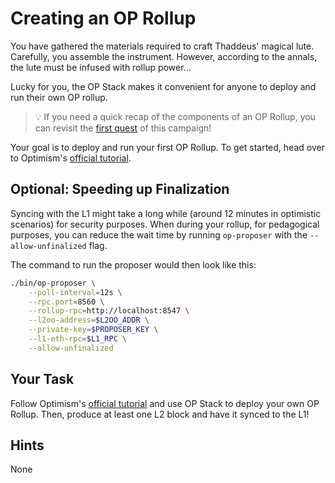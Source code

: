 # Creating an OP Rollup

You have gathered the materials required to craft Thaddeus' magical lute. Carefully, you assemble the instrument. However, according to the annals, the lute must be infused with rollup power...

Lucky for you, the OP Stack makes it convenient for anyone to deploy and run their own OP rollup.

> 💡 If you need a quick recap of the components of an OP Rollup, you can revisit the [first quest](https://nodeguardians.io/adventure/introduction-to-op-stack/start) of this campaign!

Your goal is to deploy and run your first OP Rollup. To get started, head over to Optimism's [official tutorial](https://docs.optimism.io/builders/chain-operators/tutorials/create-l2-rollup).

## Optional: Speeding up Finalization

Syncing with the L1 might take a long while (around 12 minutes in optimistic scenarios) for security purposes. When during your rollup, for pedagogical purposes, you can reduce the wait time by running `op-proposer` with the `--allow-unfinalized` flag.

The command to run the proposer would then look like this:

```sh
./bin/op-proposer \
    --poll-interval=12s \
    --rpc.port=8560 \
    --rollup-rpc=http://localhost:8547 \
    --l2oo-address=$L2OO_ADDR \
    --private-key=$PROPOSER_KEY \
    --l1-eth-rpc=$L1_RPC \
    --allow-unfinalized
```

## Your Task

Follow Optimism's [official tutorial](https://docs.optimism.io/builders/chain-operators/tutorials/create-l2-rollup) and use OP Stack to deploy your own OP Rollup. Then, produce at least one L2 block and have it synced to the L1!

## Hints

None